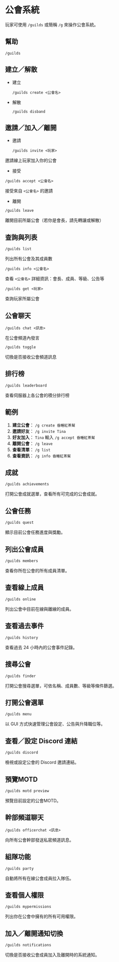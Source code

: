 # 公會系統

玩家可使用 `/guilds` 或簡稱 `/g` 來操作公會系統。



## 幫助

```
/guilds
```



## 建立／解散

- 建立

  ```
  /guilds create <公會名>
  ```

- 解散

  ```
  /guilds disband
  ```




## 邀請／加入／離開

- 邀請
  
  ```
  /guilds invite <玩家>
  ```

邀請線上玩家加入你的公會

- 接受

```
/guilds accept <公會名>
```

接受來自 `<公會名>` 的邀請


- 離開

```
/guilds leave
```

離開目前所屬公會（若你是會長，請先轉讓或解散）



## 查詢與列表

```
/guilds list
```

列出所有公會及其成員數

```
/guilds info <公會名>
```

查看 `<公會名>` 詳細資訊：會長、成員、等級、公告等

```
/guilds get <玩家>
```

查詢玩家所屬公會 



## 公會聊天

```
/guilds chat <訊息>
```

在公會頻道內發言 

```
/guilds toggle
```

切換是否接收公會頻道訊息 



## 排行榜

```
/guilds leaderboard
```

查看伺服器上各公會的積分排行榜 



## 範例

1. **建立公會**：
   `/g create 昏睡紅茶幫`
2. **邀請好友**：
   `/g invite Tina`
3. **好友加入**：
   `Tina` 輸入 `/g accept 昏睡紅茶幫`
4. **離開公會**：
   `/g leave`
5. **查看清單**：
   `/g list`
6. **查看資訊**：
   `/g info 昏睡紅茶幫`


## 成就

  ```
  /guilds achievements
  ```

  打開公會成就選單，查看所有可完成的公會成就。

## 公會任務

  ```
  /guilds quest
  ```

  顯示目前公會任務進度與獎勵。

## 列出公會成員

  ```
  /guilds members
  ```

  查看你所在公會的所有成員清單。

## 查看線上成員

  ```
  /guilds online
  ```

  列出公會中目前在線與離線的成員。

## 查看過去事件

  ```
  /guilds history
  ```

  查看過去 24 小時內的公會事件記錄。

## 搜尋公會

  ```
  /guilds finder
  ```

  打開公會搜尋選單，可依名稱、成員數、等級等條件篩選。

## 打開公會選單

  ```
  /guilds menu
  ```

  以 GUI 方式快速管理公會設定、公告與升降職位等。

## 查看／設定 Discord 連結

  ```
  /guilds discord
  ```

  檢視或設定公會的 Discord 邀請連結。

## 預覽MOTD

  ```
  /guilds motd preview
  ```

  預覽目前設定的公會MOTD。

## 幹部頻道聊天

  ```
  /guilds officerchat <訊息>
  ```

  向所有公會幹部發送私密頻道訊息。

## 組隊功能

  ```
  /guilds party
  ```

  自動將所有在線公會成員拉入隊伍。

## 查看個人權限

  ```
  /guilds mypermissions
  ```

  列出你在公會中擁有的所有可用權限。

## 加入／離開通知切換

  ```
  /guilds notifications
  ```

  切換是否接收公會成員加入及離開時的系統通知。

